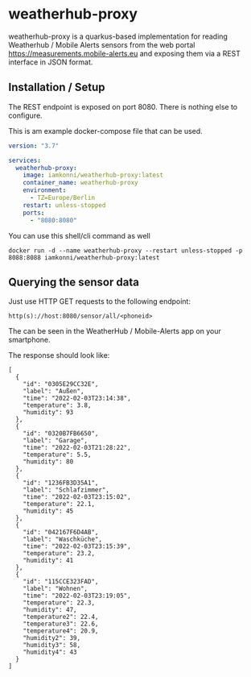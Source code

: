 # weatherhub-proxy

weatherhub-proxy is a quarkus-based implementation for reading Weatherhub / Mobile Alerts sensors from the web portal https://measurements.mobile-alerts.eu and exposing them via a REST interface in JSON format.

## Installation / Setup

The REST endpoint is exposed on port 8080. There is nothing else to configure.

This is am example docker-compose file that can be used.

```docker-compose.yml
version: "3.7"

services:
  weatherhub-proxy:
    image: iamkonni/weatherhub-proxy:latest
    container_name: weatherhub-proxy
    environment:
      - TZ=Europe/Berlin
    restart: unless-stopped
    ports:
      - "8080:8080"
```

You can use this shell/cli command as well

```shell
docker run -d --name weatherhub-proxy --restart unless-stopped -p 8088:8088 iamkonni/weatherhub-proxy:latest
```

## Querying the sensor data

Just use HTTP GET requests to the following endpoint:

```endpoint
http(s)://host:8080/sensor/all/<phoneid>
```

The <phoneid> can be seen in the WeatherHub / Mobile-Alerts app on your smartphone.
  
The response should look like:
  
```application/json
[
  {
    "id": "0305E29CC32E",
    "label": "Außen",
    "time": "2022-02-03T23:14:38",
    "temperature": 3.8,
    "humidity": 93
  },
  {
    "id": "0320B7FB6650",
    "label": "Garage",
    "time": "2022-02-03T21:28:22",
    "temperature": 5.5,
    "humidity": 80
  },
  {
    "id": "1236FB3D35A1",
    "label": "Schlafzimmer",
    "time": "2022-02-03T23:15:02",
    "temperature": 22.1,
    "humidity": 45
  },
  {
    "id": "042167F6D4AB",
    "label": "Waschküche",
    "time": "2022-02-03T23:15:39",
    "temperature": 23.2,
    "humidity": 41
  },
  {
    "id": "115CCE323FAD",
    "label": "Wohnen",
    "time": "2022-02-03T23:19:05",
    "temperature": 22.3,
    "humidity": 47,
    "temperature2": 22.4,
    "temperature3": 22.6,
    "temperature4": 20.9,
    "humidity2": 39,
    "humidity3": 58,
    "humidity4": 43
  }
]
```
